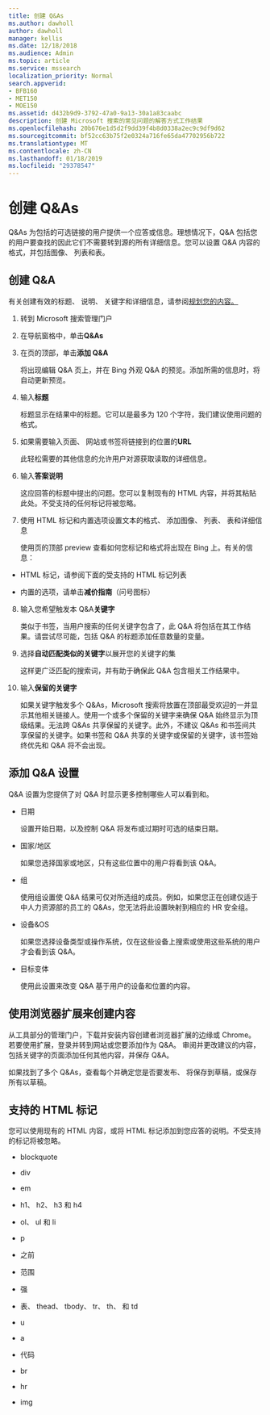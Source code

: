 ```yaml
---
title: 创建 Q&As
ms.author: dawholl
author: dawholl
manager: kellis
ms.date: 12/18/2018
ms.audience: Admin
ms.topic: article
ms.service: mssearch
localization_priority: Normal
search.appverid:
- BFB160
- MET150
- MOE150
ms.assetid: d432b9d9-3792-47a0-9a13-30a1a83caabc
description: 创建 Microsoft 搜索的常见问题的解答方式工作结果
ms.openlocfilehash: 20b676e1d5d2f9dd39f4b8d0338a2ec9c9df9d62
ms.sourcegitcommit: bf52cc63b75f2e0324a716fe65da47702956b722
ms.translationtype: MT
ms.contentlocale: zh-CN
ms.lasthandoff: 01/18/2019
ms.locfileid: "29378547"
---
```

# <a name="create-qas"></a>创建 Q&As

Q&As 为包括的可选链接的用户提供一个应答或信息。理想情况下，Q&A 包括您的用户要查找的因此它们不需要转到源的所有详细信息。您可以设置 Q&A 内容的格式，并包括图像、 列表和表。
  
## <a name="create-a-qa"></a>创建 Q&A

有关创建有效的标题、 说明、 关键字和详细信息，请参阅[规划您的内容。](plan-your-content.md)
  
1. 转到 Microsoft 搜索管理门户
    
2. 在导航窗格中，单击**Q&As**
    
3. 在页的顶部，单击**添加 Q&A**
    
    将出现编辑 Q&A 页上，并在 Bing 外观 Q&A 的预览。添加所需的信息时，将自动更新预览。
    
4. 输入**标题**
    
    标题显示在结果中的标题。它可以是最多为 120 个字符，我们建议使用问题的格式。
    
5. 如果需要输入页面、 网站或书签将链接到的位置的**URL** 
    
    此轻松需要的其他信息的允许用户对源获取读取的详细信息。
    
6. 输入**答案说明**
    
    这应回答的标题中提出的问题。您可以复制现有的 HTML 内容，并将其粘贴此处。不受支持的任何标记将被忽略。
    
7. 使用 HTML 标记和内置选项设置文本的格式、 添加图像、 列表、 表和详细信息
    
    使用页的顶部 preview 查看如何您标记和格式将出现在 Bing 上。有关的信息：
    
  - HTML 标记，请参阅下面的受支持的 HTML 标记列表
    
  - 内置的选项，请单击**减价指南**（问号图标） 
    
8. 输入您希望触发本 Q&A**关键字** 
    
    类似于书签，当用户搜索的任何关键字包含了，此 Q&A 将包括在其工作结果。请尝试尽可能，包括 Q&A 的标题添加任意数量的变量。
    
9. 选择**自动匹配类似的关键字**以展开您的关键字的集 
    
    这样更广泛匹配的搜索词，并有助于确保此 Q&A 包含相关工作结果中。
    
10. 输入**保留的关键字**
    
    如果关键字触发多个 Q&As，Microsoft 搜索将放置在顶部最受欢迎的一并显示其他相关链接人。使用一个或多个保留的关键字来确保 Q&A 始终显示为顶级结果。无法跨 Q&As 共享保留的关键字。此外，不建议 Q&As 和书签间共享保留的关键字。如果书签和 Q&A 共享的关键字或保留的关键字，该书签始终优先和 Q&A 将不会出现。
    
## <a name="add-qa-settings"></a>添加 Q&A 设置

Q&A 设置为您提供了对 Q&A 时显示更多控制哪些人可以看到和。
  
- 日期
    
    设置开始日期，以及控制 Q&A 将发布或过期时可选的结束日期。
    
- 国家/地区
    
    如果您选择国家或地区，只有这些位置中的用户将看到该 Q&A。
    
- 组
    
    使用组设置使 Q&A 结果可仅对所选组的成员。例如，如果您正在创建仅适于中人力资源部的员工的 Q&As，您无法将此设置映射到相应的 HR 安全组。
    
- 设备&amp;OS
    
    如果您选择设备类型或操作系统，仅在这些设备上搜索或使用这些系统的用户才会看到该 Q&A。
    
- 目标变体
    
    使用此设置来改变 Q&A 基于用户的设备和位置的内容。
    
## <a name="use-a-browser-extension-to-create-content"></a>使用浏览器扩展来创建内容

从工具部分的管理门户，下载并安装内容创建者浏览器扩展的边缘或 Chrome。若要使用扩展，登录并转到网站或您要添加作为 Q&A。 审阅并更改建议的内容，包括关键字的页面添加任何其他内容，并保存 Q&A。
  
如果找到了多个 Q&As，查看每个并确定您是否要发布、 将保存到草稿，或保存所有以草稿。
  
## <a name="supported-html-tags"></a>支持的 HTML 标记

您可以使用现有的 HTML 内容，或将 HTML 标记添加到您应答的说明。不受支持的标记将被忽略。
  
- blockquote
    
- div
    
- em
    
- h1、 h2、 h3 和 h4
    
- ol、 ul 和 li
    
- p
    
- 之前
    
- 范围
    
- 强
    
- 表、 thead、 tbody、 tr、 th、 和 td
    
- u
    
- a
    
- 代码
    
- br
    
- hr
    
- img

  

